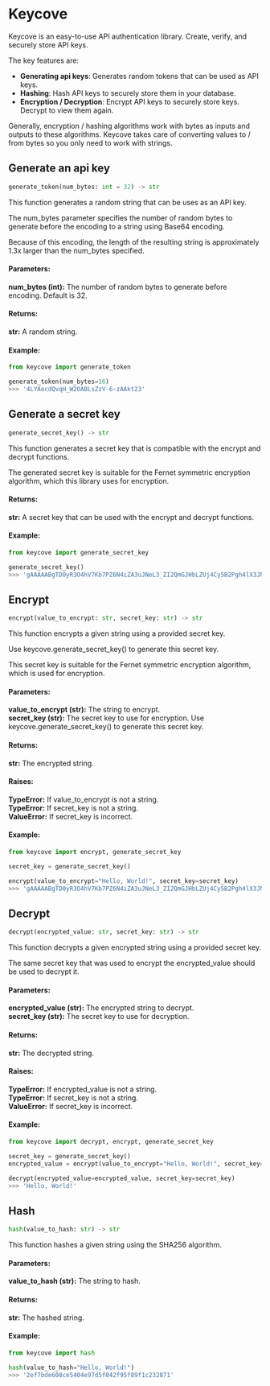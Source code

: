 # Keycove

Keycove is an easy-to-use API authentication library. Create, verify, and securely store API keys.

The key features are:

- **Generating api keys**: Generates random tokens that can be used as API keys.
- **Hashing**: Hash API keys to securely store them in your database.
- **Encryption / Decryption**: Encrypt API keys to securely store keys. Decrypt to view them again.

Generally, encryption / hashing algorithms work with bytes as inputs and outputs to these algorithms. Keycove takes care of converting values to / from bytes so you only need to work with strings.


## Generate an api key

```python
generate_token(num_bytes: int = 32) -> str
```
This function generates a random string that can be uses as an API key.  

The num_bytes parameter specifies the number of random bytes to generate before the encoding to a string using Base64 encoding.  

Because of this encoding, the length of the resulting string is approximately 1.3x larger than the num_bytes specified.
 
#### Parameters:
**num_bytes (int):** The number of random bytes to generate before encoding. Default is 32.
 
#### Returns:
**str:** A random string.
 
#### Example:
```python
from keycove import generate_token

generate_token(num_bytes=16)
>>> '4LYAecdQvqH_W2OABLsZzV-6-zAAkt23'
```


## Generate a secret key

```python
generate_secret_key() -> str
```
This function generates a secret key that is compatible with the encrypt and decrypt functions.  

The generated secret key is suitable for the Fernet symmetric encryption algorithm, which this library uses for encryption.
 
#### Returns:
**str:** A secret key that can be used with the encrypt and decrypt functions.
 
#### Example:
```python
from keycove import generate_secret_key

generate_secret_key()
>>> 'gAAAAABgTD0yR3O4hV7Kb7PZ6N4iZA3uJNeL3_ZI2QmGJHbLZUj4Cy5B2Pgh4lX3JNLUZ4Q8OvJZ8OZyXUYd8l4XQJZIV64nJA=='
```


## Encrypt

```python
encrypt(value_to_encrypt: str, secret_key: str) -> str
```
This function encrypts a given string using a provided secret key.  

Use keycove.generate_secret_key() to generate this secret key.  

This secret key is suitable for the Fernet symmetric encryption algorithm, which is used for encryption.
 
#### Parameters:
**value_to_encrypt (str):** The string to encrypt.  
**secret_key (str):** The secret key to use for encryption.
Use keycove.generate_secret_key() to generate this secret key.
 
#### Returns:
**str:** The encrypted string.
 
#### Raises:
**TypeError:** If value_to_encrypt is not a string.  
**TypeError:** If secret_key is not a string.  
**ValueError:** If secret_key is incorrect.  
 
#### Example:
```python
from keycove import encrypt, generate_secret_key

secret_key = generate_secret_key()

encrypt(value_to_encrypt="Hello, World!", secret_key=secret_key)
>>> 'gAAAAABgTD0yR3O4hV7Kb7PZ6N4iZA3uJNeL3_ZI2QmGJHbLZUj4Cy5B2Pgh4lX3JNLUZ4Q8OvJZ8OZyXUYd8l4XQJZIV64nJA=='
```


## Decrypt

```python
decrypt(encrypted_value: str, secret_key: str) -> str
```
This function decrypts a given encrypted string using a provided secret key.  

The same secret key that was used to encrypt the encrypted_value should be used to decrypt it.
 
#### Parameters:
**encrypted_value (str):** The encrypted string to decrypt.  
**secret_key (str):** The secret key to use for decryption.
 
#### Returns:
**str:** The decrypted string.
 
#### Raises:
**TypeError:** If encrypted_value is not a string.  
**TypeError:** If secret_key is not a string.  
**ValueError:** If secret_key is incorrect.

#### Example:
```python
from keycove import decrypt, encrypt, generate_secret_key

secret_key = generate_secret_key()
encrypted_value = encrypt(value_to_encrypt="Hello, World!", secret_key=secret_key)

decrypt(encrypted_value=encrypted_value, secret_key=secret_key)
>>> 'Hello, World!'
```


## Hash

```python
hash(value_to_hash: str) -> str
```
This function hashes a given string using the SHA256 algorithm.
 
#### Parameters:
**value_to_hash (str):** The string to hash.
 
#### Returns:
**str:** The hashed string.
 
#### Example:
```python
from keycove import hash

hash(value_to_hash="Hello, World!")
>>> '2ef7bde608ce5404e97d5f042f95f89f1c232871'
```